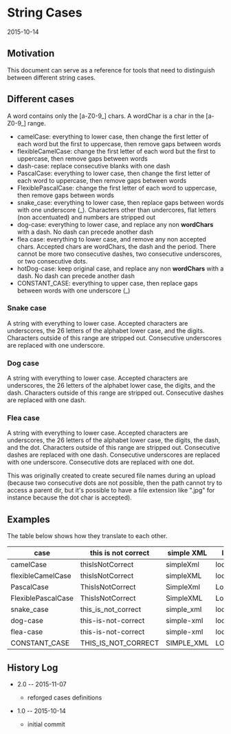String Cases
==========================
2015-10-14



Motivation
--------------

This document can serve as a reference for tools that need to distinguish between different string cases.




Different cases
-----------------------


A word contains only the [a-Z0-9_] chars.
A wordChar is a char in the [a-Z0-9_] range.




- camelCase: everything to lower case, then change the first letter of each word but the first to uppercase, then remove gaps between words  
- flexibleCamelCase: change the first letter of each word but the first to uppercase, then remove gaps between words  
- dash-case: replace consecutive blanks with one dash
- PascalCase: everything to lower case, then change the first letter of each word to uppercase, then remove gaps between words
- FlexiblePascalCase: change the first letter of each word to uppercase, then remove gaps between words 
- snake_case: everything to lower case, then replace gaps between words with one underscore (_). Characters other than undercores, flat letters (non accentuated) and numbers are stripped out
- dog-case: everything to lower case, and replace any non **wordChars** with a dash. No dash can precede another dash
- flea case: everything to lower case, and remove any non accepted chars. Accepted chars are wordChars, the dash and the period. There cannot be more two consecutive dashes, two consecutive underscores, or two consecutive dots.
- hotDog-case: keep original case, and replace any non **wordChars** with a dash. No dash can precede another dash
- CONSTANT_CASE: everything to upper case, then replace gaps between words with one underscore (_)


### Snake case

A string with everything to lower case.
Accepted characters are underscores, the 26 letters of the alphabet lower case, and the digits.
Characters outside of this range are stripped out.
Consecutive underscores are replaced with one underscore.


### Dog case

A string with everything to lower case.
Accepted characters are underscores, the 26 letters of the alphabet lower case, the digits, and the dash.
Characters outside of this range are stripped out.
Consecutive dashes are replaced with one dash.


### Flea case

A string with everything to lower case.
Accepted characters are underscores, the 26 letters of the alphabet lower case, the digits, the dash, and the dot.
Characters outside of this range are stripped out.
Consecutive dashes are replaced with one dash.
Consecutive underscores are replaced with one underscore.
Consecutive dots are replaced with one dot.

This was originally created to create secured file names during an upload (because two consecutive dots are not possible,
then the path cannot try to access a parent dir, but it's possible to have a file extension like ".jpg" for instance
because the dot char is accepted).






Examples
-------------

The table below shows how they translate to each other.


case        |   this is not correct |  simple XML  |  local db 2 remote   |    XML element
------------| --------------------- | -------------------  | ------------ |  ---------------  
camelCase   |   thisIsNotCorrect   | simpleXml  |  localDb2Remote   |     xmlElement
flexibleCamelCase |  thisIsNotCorrect   |  simpleXML  |  localDb2Remote  | XMLElement
PascalCase   |   ThisIsNotCorrect   | SimpleXml  |  LocalDb2Remote   |   XmlElement 
FlexiblePascalCase   | ThisIsNotCorrect  |  SimpleXML  |  LocalDb2Remote  | XMLElement 
snake_case  |   this_is_not_correct  |  simple_xml  |  local_db_2_remote  | xml_element
dog-case  |   this-is-not-correct  |  simple-xml  |  local-db-2-remote  | xml-element
flea-case  |   this-is-not-correct  |  simple-xml  |  local-db-2-remote  | xml-element
CONSTANT_CASE  |  THIS_IS_NOT_CORRECT  |  SIMPLE_XML  |  LOCAL_DB_2_REMOTE  | XML_ELEMENT 





History Log
------------------
    
- 2.0 -- 2015-11-07

    - reforged cases definitions
    
    
- 1.0 -- 2015-10-14

    - initial commit
    
    